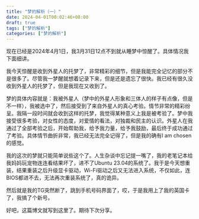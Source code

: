 ```yaml
---
title: "梦的解析（一）"
date: 2024-04-01T00:02:46+08:00
draft: true
tags: ["梦的解析"]
categories: ["梦的解析"]
---
```


  现在已经是2024年4月1日，我3月31日12点不到就从睡梦中惊醒了。具体情况我下面细讲。
  
  我今天惊醒是收到外星人的托梦了，非常精彩的细节，但是我能完全记忆的部分不是很多了。尽管我一梦醒就想着记录下来，但是还是遗忘了很快。我已经有很久没收到外星人的托梦了，但是我现在又收到了。
  
  梦的具体内容就是：我被外星人（梦中的外星人形象和三体人的样子有点像，但是不一样），我被选中了，然后接受到了来自外星人的真心考验。情节非常的精彩纷呈。我隔一段时间就会收到这样的托梦，我觉得某种意义上我是被考验了。梦中我接受很多考验，对女性的态度，对爱情的看法，对独裁和民主的认识。外星人在我通过了全部考验之后，开始帮助我，给予我力量，给予我鼓励，最后终于成功通过了考验。具体情节曲折非常，我已经无法完全记得了，但是我的确有I am chosen的感觉。
  
  我的这次的梦就只能简单说些这个了。人生杂谈中忘记提一嘴了，我的老笔记本给我妈妈玩宠物连连看结果坏了，进不了Ubuntu 23.04的系统了。我于是今天想重装，结果重装之后升级显卡驱动，Wi-Fi驱动之后又无法进入系统，不仅如此，连BIOS都进不去，无法再次重装系统了，真的诡异。
  
  然后就是我的TG突然断了，跳到手机号码界面了，哎，于是我用上了我的英国卡了，我搞了个新号。
  
  好吧，这篇博文就写到这里了。期待下次分享。


